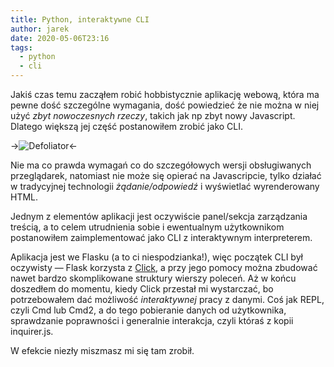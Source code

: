 ```yaml
---
title: Python, interaktywne CLI
author: jarek
date: 2020-05-06T23:16
tags:
  - python
  - cli
---
```


Jakiś czas temu zacząłem robić hobbistycznie aplikację webową, która ma pewne dość szczególne wymagania, dość powiedzieć że nie można w niej użyć *zbyt nowoczesnych rzeczy*, takich jak np zbyt nowy Javascript. Dlatego większą jej część postanowiłem zrobić jako CLI.

<!-- more -->

->![Defoliator](https://i.imgur.com/uUMTexNh.jpg)<-

Nie ma co prawda wymagań co do szczegółowych wersji obsługiwanych przeglądarek, natomiast nie może się opierać na Javascripcie, tylko działać w tradycyjnej technologii *żądanie/odpowiedź* i wyświetlać wyrenderowany HTML.

Jednym z elementów aplikacji jest oczywiście panel/sekcja zarządzania treścią, a to celem utrudnienia sobie i ewentualnym użytkownikom postanowiłem zaimplementować jako CLI z interaktywnym interpreterem.

Aplikacja jest we Flasku (a to ci niespodzianka!), więc początek CLI był oczywisty &mdash; Flask korzysta z [Click](https://click.palletsprojects.com/), a przy jego pomocy można zbudować nawet bardzo skomplikowane struktury wierszy poleceń. Aż w końcu doszedłem do momentu, kiedy Click przestał mi wystarczać, bo potrzebowałem dać możliwość *interaktywnej* pracy z danymi. Coś jak REPL, czyli Cmd lub Cmd2, a do tego pobieranie danych od użytkownika, sprawdzanie poprawności i generalnie interakcja, czyli któraś z kopii inquirer.js.

W efekcie niezły miszmasz mi się tam zrobił.
